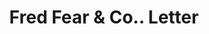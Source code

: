 ---
doi: 10.7916/D8QC1FKQ
date_other: '1933'
date_other_textual: '1933'
form: correspondence
genre:
- Letters (correspondence)
name:
- Fred Fear & Co.
object_in_context_url: https://biggert.cul.columbia.edu/items/view/ave_biggert_00853
subject_hierarchical_geographic:
- New York, New York, United States
subject_name:
- Fred Fear & Co.
title: Fred Fear & Co.. Letter
sort_title: Fred Fear & Co.. Letter
call_number: ave_biggert_00853
coordinates:
- 40.69277777777778,-73.99027777777778
pid: ave_biggert_00853
identifiers: ave_biggert_00853
canvas_id: ldpd:396125
permalink: "/items/ave_biggert_00853/"
layout: iiif-image-page
---